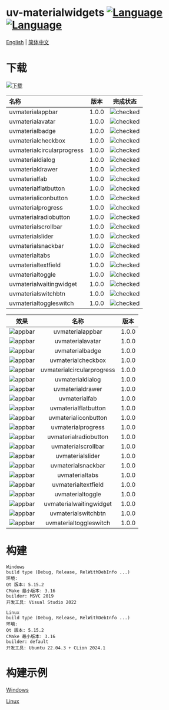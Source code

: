 ﻿# uv-materialwidgets [![Language](https://img.shields.io/badge/language-c++-brightgreen.svg)](https://github.com/crucal-crucal/uv-materialwidgets.git) [![Language](https://img.shields.io/badge/language-cmake-brightgreen.svg)](https://github.com/crucal-crucal/uv-materialwidgets.git)

[English](../README.md) | [简体中文](README.cn.md)

# 下载

[![下载](https://img.shields.io/badge/download-v1.0.0-blue.svg)](https://github.com/crucal-crucal/uv-materialwidgets/releases/tag/v1.0.0)


| 名称                         |  版本   |                    完成状态                    |
|:---------------------------|:-----:|:------------------------------------------:|
| uvmaterialappbar           | 1.0.0 | ![checked](resource/svg/finished_16px.svg) |
| uvmaterialavatar           | 1.0.0 | ![checked](resource/svg/finished_16px.svg) |
| uvmaterialbadge            | 1.0.0 | ![checked](resource/svg/finished_16px.svg) |
| uvmaterialcheckbox         | 1.0.0 | ![checked](resource/svg/finished_16px.svg) |
| uvmaterialcircularprogress | 1.0.0 | ![checked](resource/svg/finished_16px.svg) |
| uvmaterialdialog           | 1.0.0 | ![checked](resource/svg/finished_16px.svg) |
| uvmaterialdrawer           | 1.0.0 | ![checked](resource/svg/finished_16px.svg) |
| uvmaterialfab              | 1.0.0 | ![checked](resource/svg/finished_16px.svg) |
| uvmaterialflatbutton       | 1.0.0 | ![checked](resource/svg/finished_16px.svg) |
| uvmaterialiconbutton       | 1.0.0 | ![checked](resource/svg/finished_16px.svg) |
| uvmaterialprogress         | 1.0.0 | ![checked](resource/svg/finished_16px.svg) |
| uvmaterialradiobutton      | 1.0.0 | ![checked](resource/svg/finished_16px.svg) |
| uvmaterialscrollbar        | 1.0.0 | ![checked](resource/svg/finished_16px.svg) |
| uvmaterialslider           | 1.0.0 | ![checked](resource/svg/finished_16px.svg) |
| uvmaterialsnackbar         | 1.0.0 | ![checked](resource/svg/finished_16px.svg) |
| uvmaterialtabs             | 1.0.0 | ![checked](resource/svg/finished_16px.svg) |
| uvmaterialtextfield        | 1.0.0 | ![checked](resource/svg/finished_16px.svg) |
| uvmaterialtoggle           | 1.0.0 | ![checked](resource/svg/finished_16px.svg) |
| uvmaterialwaitingwidget    | 1.0.0 | ![checked](resource/svg/finished_16px.svg) |
| uvmaterialswitchbtn        | 1.0.0 | ![checked](resource/svg/finished_16px.svg) |
| uvmaterialtoggleswitch     | 1.0.0 | ![checked](resource/svg/finished_16px.svg) |


|                           效果                           |             名称             |  版本   |
|:------------------------------------------------------:|:--------------------------:|:-----:|
|      ![appbar](resource/gif/uvmaterialappbar.gif)      |      uvmaterialappbar      | 1.0.0 |
|      ![appbar](resource/gif/uvmaterialavatar.gif)      |      uvmaterialavatar      | 1.0.0 |
|      ![appbar](resource/gif/uvmaterialbadge.gif)       |      uvmaterialbadge       | 1.0.0 |
|     ![appbar](resource/gif/uvmaterialcheckbox.gif)     |     uvmaterialcheckbox     | 1.0.0 |
| ![appbar](resource/gif/uvmaterialcircularprogress.gif) | uvmaterialcircularprogress | 1.0.0 |
|      ![appbar](resource/gif/uvmaterialdialog.gif)      |      uvmaterialdialog      | 1.0.0 |
|      ![appbar](resource/gif/uvmaterialdrawer.gif)      |      uvmaterialdrawer      | 1.0.0 |
|       ![appbar](resource/gif/uvmaterialfab.gif)        |       uvmaterialfab        | 1.0.0 |
|    ![appbar](resource/gif/uvmaterialflatbutton.gif)    |    uvmaterialflatbutton    | 1.0.0 |
|    ![appbar](resource/gif/uvmaterialiconbutton.gif)    |    uvmaterialiconbutton    | 1.0.0 |
|     ![appbar](resource/gif/uvmaterialprogress.gif)     |     uvmaterialprogress     | 1.0.0 |
|   ![appbar](resource/gif/uvmaterialradiobutton.gif)    |   uvmaterialradiobutton    | 1.0.0 |
|    ![appbar](resource/gif/uvmaterialscrollbar.gif)     |    uvmaterialscrollbar     | 1.0.0 |
|      ![appbar](resource/gif/uvmaterialslider.gif)      |      uvmaterialslider      | 1.0.0 |
|     ![appbar](resource/gif/uvmaterialsnackbar.gif)     |     uvmaterialsnackbar     | 1.0.0 |
|       ![appbar](resource/gif/uvmaterialtabs.gif)       |       uvmaterialtabs       | 1.0.0 |
|    ![appbar](resource/gif/uvmaterialtextfield.gif)     |    uvmaterialtextfield     | 1.0.0 |
|      ![appbar](resource/gif/uvmaterialtoggle.gif)      |      uvmaterialtoggle      | 1.0.0 |
|  ![appbar](resource/gif/uvmaterialwaitingwidget.gif)   |  uvmaterialwaitingwidget   | 1.0.0 |
|    ![appbar](resource/gif/uvmaterialswitchbtn.gif)     |    uvmaterialswitchbtn     | 1.0.0 |
|   ![appbar](resource/gif/uvmaterialtoggleswitch.gif)   |   uvmaterialtoggleswitch   | 1.0.0 |

# 构建
```
Windows
build type (Debug, Release, RelWithDebInfo ...)
环境: 
Qt 版本: 5.15.2
CMake 最小版本: 3.16
builder: MSVC 2019
开发工具: Visual Studio 2022

Linux
build type (Debug, Release, RelWithDebInfo ...)
环境:
Qt 版本: 5.15.2
CMake 最小版本: 3.16
builder: default
开发工具: Ubuntu 22.04.3 + CLion 2024.1
```
# 构建示例
[Windows](build-win.md)

[Linux](build-linux.md)